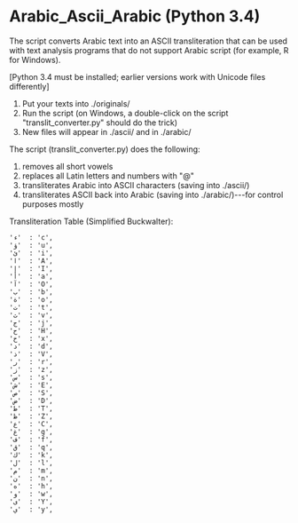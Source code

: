 # Arabic_Ascii_Arabic (Python 3.4)

The script converts Arabic text into an ASCII transliteration that can be used with text analysis programs that do not support Arabic script (for example, R for Windows).

[Python 3.4 must be installed; earlier versions work with Unicode files differently]

1. Put your texts into ./originals/
2. Run the script (on Windows, a double-click on the script "translit_converter.py" should do the trick)
3. New files will appear in ./ascii/ and in ./arabic/

The script (translit_converter.py) does the following:
1. removes all short vowels
2. replaces all Latin letters and numbers with "@"
3. transliterates Arabic into ASCII characters (saving into ./ascii/)
4. transliterates ASCII back into Arabic (saving into ./arabic/)---for control purposes mostly

Transliteration Table (Simplified Buckwalter):

    'ء'  : 'c',
    'ؤ'  : 'u',
    'ئ'  : 'i',
    'ا'  : 'A',
    'إ'  : 'I',
    'أ'  : 'a',
    'آ'  : 'O',
    'ب'  : 'b',
    'ة'  : 'o',
    'ت'  : 't',
    'ث'  : 'v',
    'ج'  : 'j',
    'ح'  : 'H',
    'خ'  : 'x',
    'د'  : 'd',
    'ذ'  : 'V',
    'ر'  : 'r',
    'ز'  : 'z',
    'س'  : 's',
    'ش'  : 'E',
    'ص'  : 'S',
    'ض'  : 'D',
    'ط'  : 'T',
    'ظ'  : 'Z',
    'ع'  : 'C',
    'غ'  : 'g',
    'ف'  : 'f',
    'ق'  : 'q',
    'ك'  : 'k',
    'ل'  : 'l',
    'م'  : 'm',
    'ن'  : 'n',
    'ه'  : 'h',
    'و'  : 'w',
    'ى'  : 'Y',
    'ي'  : 'y',

